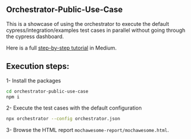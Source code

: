 ## Orchestrator-Public-Use-Case
This is a showcase of using the orchestrator to execute the default cypress/integration/examples test cases in parallel without going through the cypress dashboard. 

Here is a full [step-by-step tutorial](https://0xislamtaha.medium.com/cypress-parallelization-with-the-orchestrator-part-2-showcase-c78202b17c7a) in Medium.

## Execution steps:
1- Install the packages 
```bash
cd orchestrator-public-use-case
npm i
```

2- Execute the test cases with the default configuration
```bash
npx orchestrator --config orchestrator.json
```

3- Browse the HTML report `mochawesome-report/mochawesome.html`.

